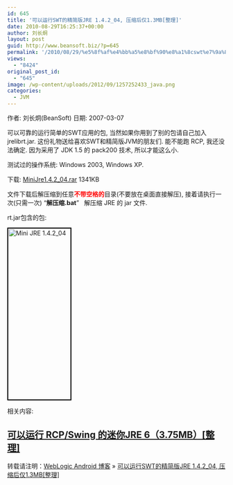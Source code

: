 ```yaml
---
id: 645
title: '可以运行SWT的精简版JRE 1.4.2_04, 压缩后仅1.3MB[整理]'
date: 2010-08-29T16:25:37+00:00
author: 刘长炯
layout: post
guid: http://www.beansoft.biz/?p=645
permalink: '/2010/08/29/%e5%8f%af%e4%bb%a5%e8%bf%90%e8%a1%8cswt%e7%9a%84%e7%b2%be%e7%ae%80%e7%89%88jre-1-4-2_04-%e5%8e%8b%e7%bc%a9%e5%90%8e%e4%bb%851-3mb%e6%95%b4%e7%90%86/'
views:
  - "8424"
original_post_id:
  - "645"
image: /wp-content/uploads/2012/09/1257252433_java.png
categories:
  - JVM
---
```

作者: 刘长炯(BeanSoft) 日期: 2007-03-07

可以可靠的运行简单的SWT应用的包, 当然如果你用到了别的包请自己加入 jrelibrt.jar. 这份礼物送给喜欢SWT和精简版JVM的朋友们. 能不能跑 RCP, 我还没法确定. 因为采用了 JDK 1.5 的 pack200 技术, 所以才能这么小.

测试过的操作系统: Windows 2003, Windows XP.

下载: [MiniJre1.4.2_04.rar](http://www.blogjava.net/Files/beansoft/MiniJre1.4.2_04.rar) 1341KB

文件下载后解压缩到任意<span style="color:#ff0000;"><strong>不带空格的</strong></span>目录(不要放在桌面直接解压), 接着请执行一次(只需一次) &#8220;**解压缩.bat**&#8221;   解压缩 JRE 的 jar 文件.

rt.jar包含的包:

<img style="width:144px;height:395px;border:black 2px solid;" src="http://www.blogjava.net/images/blogjava_net/beansoft/17582/r_mini_jre_1.4.png" alt="Mini JRE 1.4.2_04" />

相关内容:

## <a title="Permanent Link to 可以运行 RCP/Swing 的迷你JRE 6（3.75MB）[整理]" rel="bookmark" href="http://www.beansoft.biz/?p=647">可以运行 RCP/Swing 的迷你JRE 6（3.75MB）[整理]</a>

转载请注明：[WebLogic Android 博客](http://www.beansoft.biz) &raquo; [可以运行SWT的精简版JRE 1.4.2_04, 压缩后仅1.3MB[整理]](http://www.beansoft.biz/2010/08/29/%e5%8f%af%e4%bb%a5%e8%bf%90%e8%a1%8cswt%e7%9a%84%e7%b2%be%e7%ae%80%e7%89%88jre-1-4-2_04-%e5%8e%8b%e7%bc%a9%e5%90%8e%e4%bb%851-3mb%e6%95%b4%e7%90%86/)